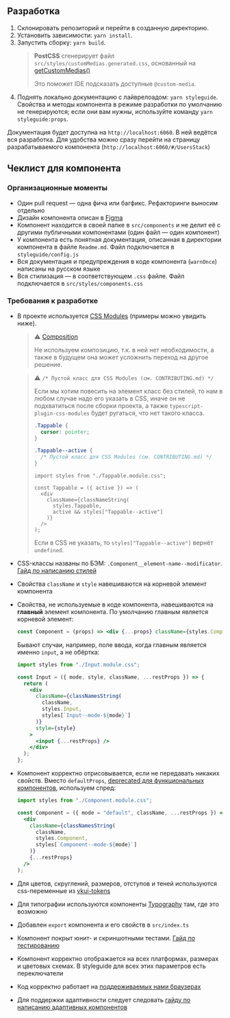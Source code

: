 ## Разработка

1. Склонировать репозиторий и перейти в созданную директорию.
2. Установить зависимости: `yarn install`.
3. Запустить сборку: `yarn build`.
   > **PostCSS** сгенерирует файл `src/styles/customMedias.generated.css`, основанный на
   > [getCustomMedias()](https://github.com/VKCOM/VKUI/blob/master/shared.js)
   >
   > Это поможет IDE подсказать доступные `@custom-media`.
4. Поднять локально документацию с лайврелоадом: `yarn styleguide`. Свойства и методы компонента в режиме разработки по умолчанию не генерируются; если они вам нужны, используйте команду `yarn styleguide:props`.

Документация будет доступна на `http://localhost:6060`. В ней ведётся вся разработка. Для удобства можно сразу перейти на страницу разрабатываемого компонента (`http://localhost:6060/#/UsersStack`)

## Чеклист для компонента

### Организационные моменты

- Один pull request — одна фича или багфикс. Рефакторинги выносим отдельно
- Дизайн компонента описан в [Figma](https://www.figma.com/@vk)
- Компонент находится в своей папке в `src/components` и не делит её с другими публичными компонентами (один файл — один компонент)
- У компонента есть понятная документация, описанная в директории компонента в файле `Readme.md`. Файл подключается в `styleguide/config.js`
- Вся документация и предупреждения в коде компонента (`warnOnce`) написаны на русском языке
- Вся стилизация — в соответствующем `.css` файле. Файл подключается в `src/styles/components.css`

### Требования к разработке

- В проекте используется [CSS Modules](https://github.com/css-modules/css-modules) (примеры можно увидить ниже).

  > ⚠️ [Composition](https://github.com/css-modules/css-modules#composition)
  >
  > Не используем композицию, т.к. в ней нет необходимости,
  > а также в будущем она может усложнить переход на другое решение.

  > ⚠️ `/* Пустой класс для CSS Modules (см. CONTRIBUTING.md) */`
  >
  > Если мы хотим повесить на элемент класс без стилей, то нам в любом случае надо его указать в CSS, иначе
  > он не подхватиться после сборки проекта, а также `typescript-plugin-css-modules` будет ругаться, что нет такого класса.
  >
  > ```css
  > .Tappable {
  >   cursor: pointer;
  > }
  >
  > .Tappable--active {
  >   /* Пустой класс для CSS Modules (см. CONTRIBUTING.md) */
  > }
  > ```
  >
  > ```tsx
  > import styles from "./Tappable.module.css";
  >
  > const Tappable = ({ active }) => (
  >   <div
  >     className={classNameString(
  >       styles.Tappable,
  >       active && styles["Tappable--active"]
  >     )}
  >   />
  > );
  > ```
  >
  > Если в CSS не указать, то `styles["Tappable--active"]` вернёт `undefined`.

- CSS-классы названы по БЭМ: `.Component__element-name--modificator`. [Гайд по написанию стилей](https://github.com/VKCOM/VKUI/blob/master/docs/CSS_GUIDE.md)
- Свойства `className` и `style` навешиваются на корневой элемент компонента
- Свойства, не используемые в коде компонента, навешиваются на **главный** элемент компонента. По умолчанию главным является корневой элемент:

  ```jsx
  const Component = (props) => <div {...props} className={styles.Component} />;
  ```

  Бывают случаи, например, поле ввода, когда главным является именно `input`, а не обёртка:

  ```jsx
  import styles from "./Input.module.css";

  const Input = ({ mode, style, className, ...restProps }) => {
    return (
      <div
        className={classNamesString(
          className,
          styles.Input,
          styles[`Input--mode-${mode}`]
        )}
        style={style}
      >
        <input {...restProps} />
      </div>
    );
  };
  ```

- Компонент корректно отрисовывается, если не передавать никаких свойств. Вместо `defaultProps`, [deprecated для функциональных компонентов](https://github.com/facebook/react/pull/16210), используем спред:

  ```jsx
  import styles from "./Component.module.css";

  const Component = ({ mode = "default", className, ...restProps }) => (
    <div
      className={classNamesString(
        className,
        styles.Component,
        styles[`Component--mode-${mode}`]
      )}
      {...restProps}
    />
  );
  ```

- Для цветов, скруглений, размеров, отступов и теней используются css-переменные из [vkui-tokens](https://github.com/VKCOM/vkui-tokens)
- Для типографии используются компоненты [Typography](https://vkcom.github.io/VKUI/#!/Typography) там, где это возможно
- Добавлен `export` компонента и его свойств в `src/index.ts`
- Компонент покрыт юнит- и скриншотными тестами. [Гайд по тестированию](https://github.com/VKCOM/VKUI/blob/master/docs/TESTING.md)
- Компонент корректно отображается на всех платформах, размерах и цветовых схемах. В styleguide для всех этих параметров есть переключатели
- Код корректно работает на [поддерживаемых нами браузерах](https://github.com/VKCOM/VKUI#%D0%B1%D1%80%D0%B0%D1%83%D0%B7%D0%B5%D1%80%D1%8B)
- Для поддержки адаптивности следует следовать [гайду по написанию адаптивных компонентов](https://github.com/VKCOM/VKUI/blob/master/docs/ADAPTIVITY_GUIDE.md)
